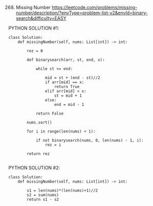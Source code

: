 268. Missing Number
https://leetcode.com/problems/missing-number/description/?envType=problem-list-v2&envId=binary-search&difficulty=EASY

PYTHON SOLUTION #1:

```
class Solution:
    def missingNumber(self, nums: List[int]) -> int:
        
        rez = 0 

        def binarysearch(arr, st, end, x):

            while st <= end:

                mid = st + (end - st)//2
                if arr[mid] == x:
                    return True
                elif arr[mid] < x:
                    st = mid + 1
                else:
                    end = mid - 1
                
            return False
        
        nums.sort()
        
        for i in range(len(nums) + 1):

            if not binarysearch(nums, 0, len(nums) - 1, i):
                rez = i
        
        return rez


```

PYTHON SOLUTION #2:

```
class Solution:
    def missingNumber(self, nums: List[int]) -> int:

        s1 = len(nums)*(len(nums)+1)//2
        s2 = sum(nums)
        return s1 - s2

```
